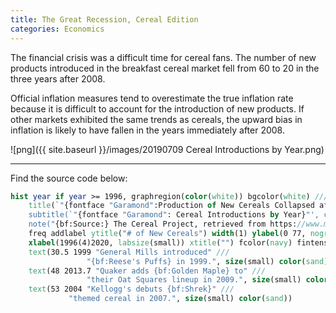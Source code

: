 ```yaml
---
title: The Great Recession, Cereal Edition
categories: Economics
---
```


The financial crisis was a difficult time for cereal fans. The number of new products introduced in the breakfast cereal market fell from 60 to 20 in the three years after 2008.

Official inflation measures tend to overestimate the true inflation rate because it is difficult to account for the introduction of new products. If other markets exhibited the same trends as cereals, the upward bias in inflation is likely to have fallen in the years immediately after 2008.


![png]({{ site.baseurl }}/images/20190709 Cereal Introductions by Year.png)

---

Find the source code below:

```stata
hist year if year >= 1996, graphregion(color(white)) bgcolor(white) ///
	title(`"{fontface "Garamond":Production of New Cereals Collapsed after 2008}"', color(black) ring(0) position(11)) ///
	subtitle(`"{fontface "Garamond": Cereal Introductions by Year}"', color(gs6) ring(0) pos(11) margin(0 0 0 6)) ///
	note("{bf:Source:} The Cereal Project, retrieved from https://www.mrbreakfast.com on 7/9/2019.", color(gs7)) ///
	freq addlabel ytitle("# of New Cereals") width(1) ylabel(0 77, nogrid) yscale(off) ///
	xlabel(1996(4)2020, labsize(small)) xtitle("") fcolor(navy) fintensity(inten80) lcolor(black) ///
	text(30.5 1999 "General Mills introduced" ///
				 "{bf:Reese's Puffs} in 1999.", size(small) color(sand)) ///
	text(48 2013.7 "Quaker adds {bf:Golden Maple} to" ///
				 "their Oat Squares lineup in 2009.", size(small) color(sand)) ///
	text(53 2004 "Kellogg's debuts {bf:Shrek}" ///
			 "themed cereal in 2007.", size(small) color(sand))
```
